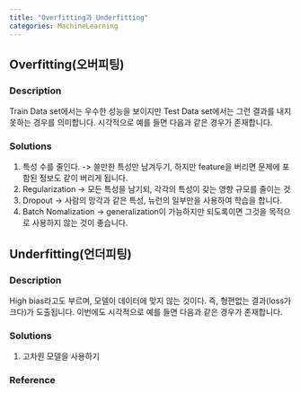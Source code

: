 ```yaml
---
title: "Overfitting과 Underfitting"
categories: MachineLearning
---
```


## Overfitting(오버피팅)

### Description
Train Data set에서는 우수한 성능을 보이지만 Test Data set에서는 그런 결과를 내지 못하는 경우를 의미합니다.
시각적으로 예를 들면 다음과 같은 경우가 존재합니다.

### Solutions
1. 특성 수를 줄인다. -> 쓸만한 특성만 남겨두기, 하지만 feature을 버리면 문제에 포함된 정보도 같이 버리게 됩니다.
2. Regularization -> 모든 특성을 남기되, 각각의 특성이 갖는 영향 규모를 줄이는 것
3. Dropout -> 사람의 망각과 같은 특성, 뉴런의 일부만을 사용하여 학습을 합니다.
4. Batch Nomalization -> generalization이 가능하지만 되도록이면 그것을 목적으로 사용하지 않는 것이 좋습니다.


## Underfitting(언더피팅)

### Description
High bias라고도 부르며, 모델이 데이터에 맞지 않는 것이다. 즉, 형편없는 결과(loss가 크다)가 도출됩니다.
이번에도 시각적으로 예를 들면 다음과 같은 경우가 존재합니다.

### Solutions
1. 고차원 모델을 사용하기

### Reference